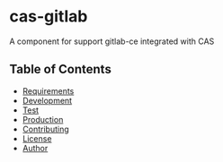 # cas-gitlab
A component for support gitlab-ce integrated with CAS 

Table of Contents
-----------------

  * [Requirements](#requirements)
  * [Development](#development)
  * [Test](#test)
  * [Production](#production)
  * [Contributing](#contributing)
  * [License](#license)
  * [Author](#author)
